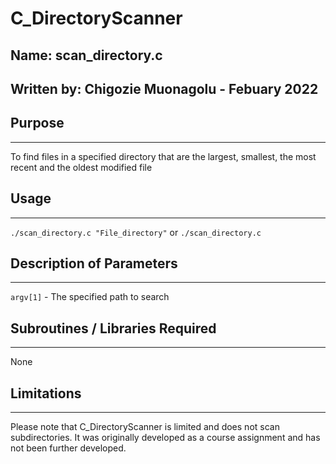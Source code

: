 # C_DirectoryScanner
## Name: scan_directory.c
## Written by: Chigozie Muonagolu - Febuary 2022

## Purpose
-------
To find files in a specified directory that are the largest, smallest, the most recent and the oldest modified file

## Usage
-----
`./scan_directory.c "File_directory"` or `./scan_directory.c`

## Description of Parameters
-------------------------
`argv[1]` - The specified path to search

## Subroutines / Libraries Required
---------------------------------
None

## Limitations
---------------------------------
Please note that C_DirectoryScanner is limited and does not scan subdirectories. It was originally developed as a course assignment and has not been further developed.

